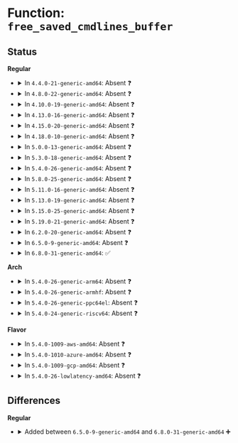 # Function: <code>free_saved_cmdlines_buffer</code>

## Status
<b>Regular</b>
<ul>
<li>
<details>
<summary>In <code>4.4.0-21-generic-amd64</code>: Absent ❓</summary>

```json
{
  "name": "free_saved_cmdlines_buffer",
  "collision_type": "Unique Static",
  "inline_type": "Full",
  "funcs": [
    {
      "addr": 18446744071580209255,
      "name": "free_saved_cmdlines_buffer",
      "external": false,
      "loc": "kernel/trace/trace.c:3928",
      "file": "kernel/trace/trace.c",
      "inline": "not declared, inlined",
      "caller_inline": [
        "kernel/trace/trace.c:tracing_saved_cmdlines_size_write",
        "kernel/trace/trace.c:trace_init"
      ],
      "caller_func": []
    }
  ],
  "symbols": []
}
```
</details>
</li>
<li>
<details>
<summary>In <code>4.8.0-22-generic-amd64</code>: Absent ❓</summary>

```json
{
  "name": "free_saved_cmdlines_buffer",
  "collision_type": "Unique Static",
  "inline_type": "Full",
  "funcs": [
    {
      "addr": 18446744071595283701,
      "name": "free_saved_cmdlines_buffer",
      "external": false,
      "loc": "kernel/trace/trace.c:4325",
      "file": "kernel/trace/trace.c",
      "inline": "not declared, inlined",
      "caller_inline": [
        "kernel/trace/trace.c:trace_init",
        "kernel/trace/trace.c:tracing_saved_cmdlines_size_write"
      ],
      "caller_func": []
    }
  ],
  "symbols": []
}
```
</details>
</li>
<li>
<details>
<summary>In <code>4.10.0-19-generic-amd64</code>: Absent ❓</summary>

```json
{
  "name": "free_saved_cmdlines_buffer",
  "collision_type": "Unique Static",
  "inline_type": "Full",
  "funcs": [
    {
      "addr": 18446744071595530373,
      "name": "free_saved_cmdlines_buffer",
      "external": false,
      "loc": "kernel/trace/trace.c:4574",
      "file": "kernel/trace/trace.c",
      "inline": "not declared, inlined",
      "caller_inline": [
        "kernel/trace/trace.c:trace_init",
        "kernel/trace/trace.c:tracing_saved_cmdlines_size_write"
      ],
      "caller_func": []
    }
  ],
  "symbols": []
}
```
</details>
</li>
<li>
<details>
<summary>In <code>4.13.0-16-generic-amd64</code>: Absent ❓</summary>

```json
{
  "name": "free_saved_cmdlines_buffer",
  "collision_type": "Unique Static",
  "inline_type": "Full",
  "funcs": [
    {
      "addr": 18446744071596450390,
      "name": "free_saved_cmdlines_buffer",
      "external": false,
      "loc": "kernel/trace/trace.c:4891",
      "file": "kernel/trace/trace.c",
      "inline": "not declared, inlined",
      "caller_inline": [
        "kernel/trace/trace.c:early_trace_init",
        "kernel/trace/trace.c:tracing_saved_cmdlines_size_write"
      ],
      "caller_func": []
    }
  ],
  "symbols": []
}
```
</details>
</li>
<li>
<details>
<summary>In <code>4.15.0-20-generic-amd64</code>: Absent ❓</summary>

```json
{
  "name": "free_saved_cmdlines_buffer",
  "collision_type": "Unique Static",
  "inline_type": "Full",
  "funcs": [
    {
      "addr": 18446744071602776357,
      "name": "free_saved_cmdlines_buffer",
      "external": false,
      "loc": "kernel/trace/trace.c:4895",
      "file": "kernel/trace/trace.c",
      "inline": "not declared, inlined",
      "caller_inline": [
        "kernel/trace/trace.c:early_trace_init",
        "kernel/trace/trace.c:tracing_saved_cmdlines_size_write"
      ],
      "caller_func": []
    }
  ],
  "symbols": []
}
```
</details>
</li>
<li>
<details>
<summary>In <code>4.18.0-10-generic-amd64</code>: Absent ❓</summary>

```json
{
  "name": "free_saved_cmdlines_buffer",
  "collision_type": "Unique Static",
  "inline_type": "Full",
  "funcs": [
    {
      "addr": 18446744071602950414,
      "name": "free_saved_cmdlines_buffer",
      "external": false,
      "loc": "kernel/trace/trace.c:4901",
      "file": "kernel/trace/trace.c",
      "inline": "not declared, inlined",
      "caller_inline": [
        "kernel/trace/trace.c:early_trace_init",
        "kernel/trace/trace.c:tracing_saved_cmdlines_size_write"
      ],
      "caller_func": []
    }
  ],
  "symbols": []
}
```
</details>
</li>
<li>
<details>
<summary>In <code>5.0.0-13-generic-amd64</code>: Absent ❓</summary>

```json
{
  "name": "free_saved_cmdlines_buffer",
  "collision_type": "Unique Static",
  "inline_type": "Full",
  "funcs": [
    {
      "addr": 18446744071604748328,
      "name": "free_saved_cmdlines_buffer",
      "external": false,
      "loc": "kernel/trace/trace.c:4924",
      "file": "kernel/trace/trace.c",
      "inline": "not declared, inlined",
      "caller_inline": [
        "kernel/trace/trace.c:early_trace_init",
        "kernel/trace/trace.c:tracing_saved_cmdlines_size_write"
      ],
      "caller_func": []
    }
  ],
  "symbols": []
}
```
</details>
</li>
<li>
<details>
<summary>In <code>5.3.0-18-generic-amd64</code>: Absent ❓</summary>

```json
{
  "name": "free_saved_cmdlines_buffer",
  "collision_type": "Unique Static",
  "inline_type": "Full",
  "funcs": [
    {
      "addr": 18446744071604849576,
      "name": "free_saved_cmdlines_buffer",
      "external": false,
      "loc": "kernel/trace/trace.c:5145",
      "file": "kernel/trace/trace.c",
      "inline": "not declared, inlined",
      "caller_inline": [
        "kernel/trace/trace.c:tracer_alloc_buffers",
        "kernel/trace/trace.c:tracing_saved_cmdlines_size_write"
      ],
      "caller_func": []
    }
  ],
  "symbols": []
}
```
</details>
</li>
<li>
<details>
<summary>In <code>5.4.0-26-generic-amd64</code>: Absent ❓</summary>

```json
{
  "name": "free_saved_cmdlines_buffer",
  "collision_type": "Unique Static",
  "inline_type": "Full",
  "funcs": [
    {
      "addr": 18446744071604883674,
      "name": "free_saved_cmdlines_buffer",
      "external": false,
      "loc": "kernel/trace/trace.c:5195",
      "file": "kernel/trace/trace.c",
      "inline": "not declared, inlined",
      "caller_inline": [
        "kernel/trace/trace.c:tracer_alloc_buffers",
        "kernel/trace/trace.c:tracing_saved_cmdlines_size_write"
      ],
      "caller_func": []
    }
  ],
  "symbols": []
}
```
</details>
</li>
<li>
<details>
<summary>In <code>5.8.0-25-generic-amd64</code>: Absent ❓</summary>

```json
{
  "name": "free_saved_cmdlines_buffer",
  "collision_type": "Unique Static",
  "inline_type": "Full",
  "funcs": [
    {
      "addr": 18446744071580673619,
      "name": "free_saved_cmdlines_buffer",
      "external": false,
      "loc": "kernel/trace/trace.c:5400",
      "file": "kernel/trace/trace.c",
      "inline": "not declared, inlined",
      "caller_inline": [
        "kernel/trace/trace.c:tracing_resize_saved_cmdlines"
      ],
      "caller_func": []
    }
  ],
  "symbols": []
}
```
</details>
</li>
<li>
<details>
<summary>In <code>5.11.0-16-generic-amd64</code>: Absent ❓</summary>

```json
{
  "name": "free_saved_cmdlines_buffer",
  "collision_type": "Unique Static",
  "inline_type": "Full",
  "funcs": [
    {
      "addr": 18446744071580664380,
      "name": "free_saved_cmdlines_buffer",
      "external": false,
      "loc": "kernel/trace/trace.c:5473",
      "file": "kernel/trace/trace.c",
      "inline": "not declared, inlined",
      "caller_inline": [
        "kernel/trace/trace.c:tracing_resize_saved_cmdlines"
      ],
      "caller_func": []
    }
  ],
  "symbols": []
}
```
</details>
</li>
<li>
<details>
<summary>In <code>5.13.0-19-generic-amd64</code>: Absent ❓</summary>

```json
{
  "name": "free_saved_cmdlines_buffer",
  "collision_type": "Unique Static",
  "inline_type": "Full",
  "funcs": [
    {
      "addr": 18446744071580663473,
      "name": "free_saved_cmdlines_buffer",
      "external": false,
      "loc": "kernel/trace/trace.c:5810",
      "file": "kernel/trace/trace.c",
      "inline": "not declared, inlined",
      "caller_inline": [
        "kernel/trace/trace.c:tracing_saved_cmdlines_size_write"
      ],
      "caller_func": []
    }
  ],
  "symbols": []
}
```
</details>
</li>
<li>
<details>
<summary>In <code>5.15.0-25-generic-amd64</code>: Absent ❓</summary>

```json
{
  "name": "free_saved_cmdlines_buffer",
  "collision_type": "Unique Static",
  "inline_type": "Full",
  "funcs": [
    {
      "addr": 18446744071580837393,
      "name": "free_saved_cmdlines_buffer",
      "external": false,
      "loc": "kernel/trace/trace.c:5888",
      "file": "kernel/trace/trace.c",
      "inline": "not declared, inlined",
      "caller_inline": [
        "kernel/trace/trace.c:tracing_saved_cmdlines_size_write"
      ],
      "caller_func": []
    }
  ],
  "symbols": []
}
```
</details>
</li>
<li>
<details>
<summary>In <code>5.19.0-21-generic-amd64</code>: Absent ❓</summary>

```json
{
  "name": "free_saved_cmdlines_buffer",
  "collision_type": "Unique Static",
  "inline_type": "Full",
  "funcs": [
    {
      "addr": 18446744071581066376,
      "name": "free_saved_cmdlines_buffer",
      "external": false,
      "loc": "kernel/trace/trace.c:5900",
      "file": "kernel/trace/trace.c",
      "inline": "not declared, inlined",
      "caller_inline": [
        "kernel/trace/trace.c:tracing_saved_cmdlines_size_write"
      ],
      "caller_func": []
    }
  ],
  "symbols": []
}
```
</details>
</li>
<li>
<details>
<summary>In <code>6.2.0-20-generic-amd64</code>: Absent ❓</summary>

```json
{
  "name": "free_saved_cmdlines_buffer",
  "collision_type": "Unique Static",
  "inline_type": "Full",
  "funcs": [
    {
      "addr": 18446744071581371607,
      "name": "free_saved_cmdlines_buffer",
      "external": false,
      "loc": "kernel/trace/trace.c:5931",
      "file": "kernel/trace/trace.c",
      "inline": "not declared, inlined",
      "caller_inline": [
        "kernel/trace/trace.c:tracing_saved_cmdlines_size_write"
      ],
      "caller_func": []
    }
  ],
  "symbols": []
}
```
</details>
</li>
<li>
<details>
<summary>In <code>6.5.0-9-generic-amd64</code>: Absent ❓</summary>

```json
{
  "name": "free_saved_cmdlines_buffer",
  "collision_type": "Unique Static",
  "inline_type": "Full",
  "funcs": [
    {
      "addr": 18446744071581466135,
      "name": "free_saved_cmdlines_buffer",
      "external": false,
      "loc": "kernel/trace/trace.c:6054",
      "file": "kernel/trace/trace.c",
      "inline": "not declared, inlined",
      "caller_inline": [
        "kernel/trace/trace.c:tracing_saved_cmdlines_size_write"
      ],
      "caller_func": []
    }
  ],
  "symbols": []
}
```
</details>
</li>
<li>
<details>
<summary>In <code>6.8.0-31-generic-amd64</code>: ✅</summary>

```c
void free_saved_cmdlines_buffer(struct saved_cmdlines_buffer * s)
```

```json
{
  "name": "free_saved_cmdlines_buffer",
  "collision_type": "Unique Static",
  "inline_type": "No",
  "funcs": [
    {
      "addr": 18446744071581557824,
      "name": "free_saved_cmdlines_buffer",
      "external": false,
      "loc": "kernel/trace/trace.c:2338",
      "file": "kernel/trace/trace.c",
      "inline": "seen, unknown",
      "caller_inline": [],
      "caller_func": [
        "kernel/trace/trace.c:tracing_saved_cmdlines_size_write",
        "kernel/trace/trace.c:allocate_cmdlines_buffer"
      ]
    }
  ],
  "symbols": [
    {
      "addr": 18446744071581557824,
      "name": "free_saved_cmdlines_buffer",
      "section": ".text",
      "bind": "STB_LOCAL",
      "size": 79
    }
  ]
}
```
</details>
</li>
</ul>
<b>Arch</b>
<ul>
<li>
<details>
<summary>In <code>5.4.0-26-generic-arm64</code>: Absent ❓</summary>

```json
{
  "name": "free_saved_cmdlines_buffer",
  "collision_type": "Unique Static",
  "inline_type": "Full",
  "funcs": [
    {
      "addr": 18446603336510921036,
      "name": "free_saved_cmdlines_buffer",
      "external": false,
      "loc": "kernel/trace/trace.c:5195",
      "file": "kernel/trace/trace.c",
      "inline": "not declared, inlined",
      "caller_inline": [
        "kernel/trace/trace.c:tracer_alloc_buffers",
        "kernel/trace/trace.c:tracing_saved_cmdlines_size_write"
      ],
      "caller_func": []
    }
  ],
  "symbols": []
}
```
</details>
</li>
<li>
<details>
<summary>In <code>5.4.0-26-generic-armhf</code>: Absent ❓</summary>

```json
{
  "name": "free_saved_cmdlines_buffer",
  "collision_type": "Unique Static",
  "inline_type": "Full",
  "funcs": [
    {
      "addr": 3243409156,
      "name": "free_saved_cmdlines_buffer",
      "external": false,
      "loc": "kernel/trace/trace.c:5195",
      "file": "kernel/trace/trace.c",
      "inline": "not declared, inlined",
      "caller_inline": [
        "kernel/trace/trace.c:tracer_alloc_buffers"
      ],
      "caller_func": []
    }
  ],
  "symbols": []
}
```
</details>
</li>
<li>
<details>
<summary>In <code>5.4.0-26-generic-ppc64el</code>: Absent ❓</summary>

```json
{
  "name": "free_saved_cmdlines_buffer",
  "collision_type": "Unique Static",
  "inline_type": "Full",
  "funcs": [
    {
      "addr": 13835058055302561648,
      "name": "free_saved_cmdlines_buffer",
      "external": false,
      "loc": "kernel/trace/trace.c:5195",
      "file": "kernel/trace/trace.c",
      "inline": "not declared, inlined",
      "caller_inline": [
        "kernel/trace/trace.c:tracer_alloc_buffers",
        "kernel/trace/trace.c:tracing_saved_cmdlines_size_write"
      ],
      "caller_func": []
    }
  ],
  "symbols": []
}
```
</details>
</li>
<li>
<details>
<summary>In <code>5.4.0-24-generic-riscv64</code>: Absent ❓</summary>

```json
{
  "name": "free_saved_cmdlines_buffer",
  "collision_type": "Unique Static",
  "inline_type": "Full",
  "funcs": [
    {
      "addr": 18446743936270655356,
      "name": "free_saved_cmdlines_buffer",
      "external": false,
      "loc": "kernel/trace/trace.c:5195",
      "file": "kernel/trace/trace.c",
      "inline": "not declared, inlined",
      "caller_inline": [
        "kernel/trace/trace.c:tracer_alloc_buffers",
        "kernel/trace/trace.c:tracing_saved_cmdlines_size_write"
      ],
      "caller_func": []
    }
  ],
  "symbols": []
}
```
</details>
</li>
</ul>
<b>Flavor</b>
<ul>
<li>
<details>
<summary>In <code>5.4.0-1009-aws-amd64</code>: Absent ❓</summary>

```json
{
  "name": "free_saved_cmdlines_buffer",
  "collision_type": "Unique Static",
  "inline_type": "Full",
  "funcs": [
    {
      "addr": 18446744071604789131,
      "name": "free_saved_cmdlines_buffer",
      "external": false,
      "loc": "kernel/trace/trace.c:5195",
      "file": "kernel/trace/trace.c",
      "inline": "not declared, inlined",
      "caller_inline": [
        "kernel/trace/trace.c:tracer_alloc_buffers",
        "kernel/trace/trace.c:tracing_saved_cmdlines_size_write"
      ],
      "caller_func": []
    }
  ],
  "symbols": []
}
```
</details>
</li>
<li>
<details>
<summary>In <code>5.4.0-1010-azure-amd64</code>: Absent ❓</summary>

```json
{
  "name": "free_saved_cmdlines_buffer",
  "collision_type": "Unique Static",
  "inline_type": "Full",
  "funcs": [
    {
      "addr": 18446744071604758059,
      "name": "free_saved_cmdlines_buffer",
      "external": false,
      "loc": "kernel/trace/trace.c:5195",
      "file": "kernel/trace/trace.c",
      "inline": "not declared, inlined",
      "caller_inline": [
        "kernel/trace/trace.c:tracer_alloc_buffers",
        "kernel/trace/trace.c:tracing_saved_cmdlines_size_write"
      ],
      "caller_func": []
    }
  ],
  "symbols": []
}
```
</details>
</li>
<li>
<details>
<summary>In <code>5.4.0-1009-gcp-amd64</code>: Absent ❓</summary>

```json
{
  "name": "free_saved_cmdlines_buffer",
  "collision_type": "Unique Static",
  "inline_type": "Full",
  "funcs": [
    {
      "addr": 18446744071604866318,
      "name": "free_saved_cmdlines_buffer",
      "external": false,
      "loc": "kernel/trace/trace.c:5195",
      "file": "kernel/trace/trace.c",
      "inline": "not declared, inlined",
      "caller_inline": [
        "kernel/trace/trace.c:tracer_alloc_buffers",
        "kernel/trace/trace.c:tracing_saved_cmdlines_size_write"
      ],
      "caller_func": []
    }
  ],
  "symbols": []
}
```
</details>
</li>
<li>
<details>
<summary>In <code>5.4.0-26-lowlatency-amd64</code>: Absent ❓</summary>

```json
{
  "name": "free_saved_cmdlines_buffer",
  "collision_type": "Unique Static",
  "inline_type": "Full",
  "funcs": [
    {
      "addr": 18446744071604887855,
      "name": "free_saved_cmdlines_buffer",
      "external": false,
      "loc": "kernel/trace/trace.c:5195",
      "file": "kernel/trace/trace.c",
      "inline": "not declared, inlined",
      "caller_inline": [
        "kernel/trace/trace.c:tracer_alloc_buffers",
        "kernel/trace/trace.c:tracing_saved_cmdlines_size_write"
      ],
      "caller_func": []
    }
  ],
  "symbols": []
}
```
</details>
</li>
</ul>

## Differences
<b>Regular</b>
<ul>
<li>
<details>
<summary>Added between <code>6.5.0-9-generic-amd64</code> and <code>6.8.0-31-generic-amd64</code> ➕</summary>

```c
void free_saved_cmdlines_buffer(struct saved_cmdlines_buffer * s)
```
</details>
</li>
</ul>
